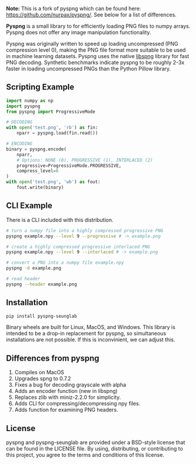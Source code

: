 
**Note:** This is a fork of pyspng which can be found here: https://github.com/nurpax/pyspng/. See below for a list of differences.

**Pyspng** is a small library to for efficiently loading PNG files to numpy arrays.
Pyspng does not offer any image manipulation functionality.

Pyspng was originally written to speed up loading uncompressed (PNG compression level 0),
making the PNG file format more suitable to be used in machine learning datasets.  Pyspng
uses the native [libspng](https://github.com/randy408/libspng) library for fast PNG
decoding.  Synthetic benchmarks indicate pyspng to be roughly 2-3x faster in
loading uncompressed PNGs than the Python Pillow library.

## Scripting Example

```python
import numpy as np
import pyspng
from pyspng import ProgressiveMode

# DECODING
with open('test.png', 'rb') as fin:
    nparr = pyspng.load(fin.read())

# ENCODING
binary = pyspng.encode(
    nparr,
    # Options: NONE (0), PROGRESSIVE (1), INTERLACED (2)
    progressive=ProgressiveMode.PROGRESSIVE, 
    compress_level=6
)
with open('test.png', 'wb') as fout:
    fout.write(binary)
```

## CLI Example

There is a CLI included with this distribution.

```bash
# turn a numpy file into a highly compressed progressive PNG
pyspng example.npy --level 9 --progressive # -> example.png

# create a highly compressed progressive interlaced PNG
pyspng example.npy --level 9 --interlaced # -> example.png

# convert a PNG into a numpy file example.npy
pyspng -d example.png 

# read header
pyspng --header example.png
```

## Installation

```bash
pip install pyspng-seunglab
```

Binary wheels are built for Linux, MacOS, and Windows. This library is intended to be a drop-in replacement for pyspng, so simultaneous installations are not possible. If this is inconvinient, we can adjust this.

## Differences from pyspng

1. Compiles on MacOS
2. Upgrades spng to 0.7.2
3. Fixes a bug for decoding grayscale with alpha
4. Adds an encoder function (new in libspng)
5. Replaces zlib with miniz-2.2.0 for simplicity.
6. Adds CLI for compressing/decompressing npy files.
7. Adds function for examining PNG headers.

## License

pyspng and pyspng-seunglab are provided under a BSD-style license that can be found in the LICENSE file. By using, distributing, or contributing to this project, you agree to the terms and conditions of this license.
